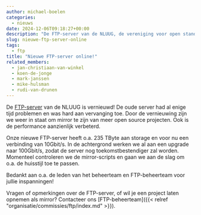 ```yaml
---
author: michael-boelen
categories:
  - nieuws
date: 2024-12-06T09:18:27+00:00
description: "De FTP-server van de NLUUG, de vereniging voor open standaarden, is vernieuwd. Met meer capaciteit en betere performance, kunnen we meer projecten aanbieden."
slug: nieuwe-ftp-server-online
tags:
  - ftp
title: "Nieuwe FTP-server online!"
related_members:
  - jan-christiaan-van-winkel
  - koen-de-jonge
  - mark-janssen
  - mike-hulsman
  - rudi-van-drunen
---
```


De [FTP-server](https://ftp.nluug.nl/) van de NLUUG is vernieuwd! De oude server had al enige tijd problemen en was hard aan vervanging toe. Door de vernieuwing zijn we weer in staat om mirror te zijn van meer open source projecten. Ook is de performance aanzienlijk verbeterd.

Onze nieuwe FTP-server heeft o.a. 235 TByte aan storage en voor nu een verbinding van 10Gbit/s. In de achtergrond werken we al aan een upgrade naar 100Gbit/s, zodat de server nog toekomstbestendiger zal worden. Momenteel controleren we de mirror-scripts en gaan we aan de slag om o.a. de huisstijl toe te passen.

Bedankt aan o.a. de leden van het beheerteam en FTP-beheerteam voor jullie inspanningen!

Vragen of opmerkingen over de FTP-server, of wil je een project laten opnemen als mirror? Contacteer ons [FTP-beheerteam]({{< relref "organisatie/commissies/ftp/index.md" >}}).
